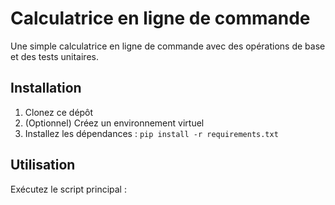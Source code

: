 # Calculatrice en ligne de commande

Une simple calculatrice en ligne de commande avec des opérations de base et des tests unitaires.

## Installation

1. Clonez ce dépôt
2. (Optionnel) Créez un environnement virtuel
3. Installez les dépendances : `pip install -r requirements.txt`

## Utilisation

Exécutez le script principal :